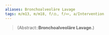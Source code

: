 ```yaml
---
aliases: Bronchoalveoläre Lavage
tags: m/m13, m/m18, f/🫁, f/💤, a/Intervention
---
```

> (Abstract::**Bronchoalveoläre Lavage.**)